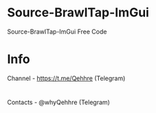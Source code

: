 # Source-BrawlTap-ImGui
Source-BrawlTap-ImGui Free Code
# Info
Channel - https://t.me/Qehhre (Telegram)
#
Contacts - @whyQehhre (Telegram)
